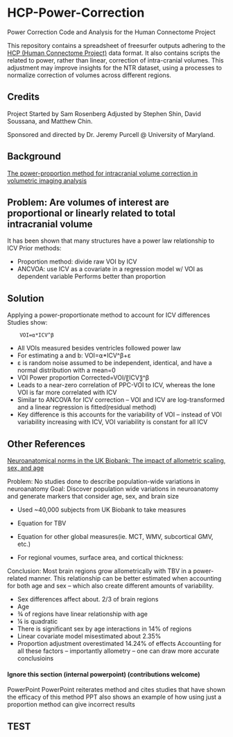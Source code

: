 # HCP-Power-Correction
Power Correction Code and Analysis for the Human Connectome Project

This repository contains a spreadsheet of freesurfer outputs adhering to the [HCP (Human Connectome Project)](https://www.humanconnectome.org/) data format.
It also contains scripts the related to power, rather than linear, correction of intra-cranial volumes.
This adjustment may improve insights for the NTR dataset, using a processes to normalize correction of volumes across different regions.

## Credits
Project Started by Sam Rosenberg
Adjusted by Stephen Shin, David Soussana, and Matthew Chin.

Sponsored and directed by Dr. Jeremy Purcell @ University of Maryland.

## Background
[The power-proportion method for intracranial volume correction in volumetric imaging analysis](https://www.frontiersin.org/journals/neuroscience/articles/10.3389/fnins.2014.00356/full)

## Problem: Are volumes of interest are proportional or linearly related to total intracranial volume

It has been shown that many structures have a power law relationship to ICV
Prior methods: 
- Proportion method: divide raw VOI by ICV
- ANCVOA: use ICV as a covariate in a regression model w/ VOI as dependent variable
  Performs better than proportion
    
## Solution
Applying a power-proportionate method to account for ICV differences
Studies show:

        VOI=⍺*ICV^β

- All VOIs measured besides ventricles followed power law
- For estimating a and b: VOI=⍺*ICV^β+ε
- ε is random noise assumed to be independent, identical, and have a normal distribution with a mean=0
- VOI Power proportion Corrected=VOI/〖ICV〗^β 
- Leads to a near-zero correlation of PPC-VOI to ICV, whereas the lone VOI is far more correlated with ICV
- Similar to ANCOVA for ICV correction – VOI and ICV are log-transformed and a linear regression is fitted(residual method)
- Key difference is this accounts for the variability of VOI – instead of VOI variability increasing with ICV, VOI variability is constant for all ICV

## Other References
[Neuroanatomical norms in the UK Biobank: The impact of allometric scaling, sex, and age](https://onlinelibrary.wiley.com/doi/full/10.1002/hbm.25572)

Problem: No studies done to describe population-wide variations in neuroanatomy
Goal: Discover population wide variations in neuroanatomy and generate markers that consider age, sex, and brain size
- Used ~40,000 subjects from UK Biobank to take measures
- Equation for TBV  
- Equation for other global measures(ie. MCT, WMV, subcortical GMV, etc.)

- For regional voumes, surface area, and cortical thickness:
     
Conclusion: Most brain regions grow allometrically with TBV in a power-related manner. This relationship can be better estimated when accounting for both age and sex – which also create different amounts of variability. 
- Sex differences affect about. 2/3 of brain regions
- Age
- ¾ of regions have linear relationship with age
- ¼ is quadratic
- There is significant sex by age interactions in 14% of regions
- Linear covariate model misestimated about 2.35%
- Proportion adjustment overestimated 14.24% of effects
Accountiing for all these factors – importantly allometry – one can draw more accurate conclusioins


#### Ignore this section (internal powerpoint) (contributions welcome)
PowerPoint
    PowerPoint reiterates method and cites studies that have shown the efficacy of this method
    PPT also shows an example of how using just a proportion method can give incorrect results


## TEST